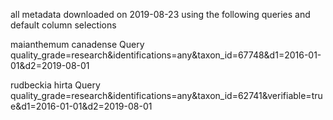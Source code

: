 all metadata downloaded on 2019-08-23 using the following queries and default column selections


maianthemum canadense
Query quality_grade=research&identifications=any&taxon_id=67748&d1=2016-01-01&d2=2019-08-01

rudbeckia hirta
Query quality_grade=research&identifications=any&taxon_id=62741&verifiable=true&d1=2016-01-01&d2=2019-08-01 

